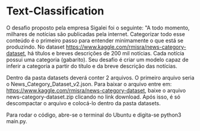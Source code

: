 # Text-Classification

O desafio proposto pela empresa Sigalei foi o seguinte: "A todo momento, milhares de notícias são publicadas pela internet. Categorizar todo esse conteúdo é o primeiro passo para entender minimamente o que está se produzindo. No dataset https://www.kaggle.com/rmisra/news-category-dataset, há títulos e breves descrições de 200 mil notícias. Cada notícia possui uma categoria (gabarito). Seu desafio é criar um modelo capaz de inferir a categoria a partir do título e da breve descrição das notícias.

Dentro da pasta datasets deverá conter 2 arquivos. 
O primeiro arquivo seria o News_Category_Dataset_v2.json. Para baixar o arquivo entre em: https://www.kaggle.com/rmisra/news-category-dataset, baixe o arquivo news-category-dataset.zip clicando no link download. Após isso, é só descompactar o arquivo e colocá-lo dentro da pasta datasets.

Para rodar o código, abre-se o terminal do Ubuntu e digita-se python3 main.py. 


